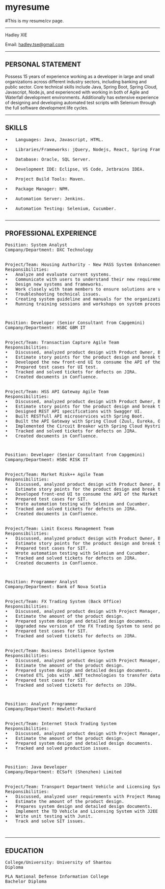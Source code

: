 # myresume
#This is my resume/cv page.

----------------------------------------------------------------------------------
Hadley XIE

Email: hadley.tse@gmail.com

----------------------------------------------------------------------------------
PERSONAL STATEMENT
----------------------------------------------------------------------------------
Possess 15 years of experience working as a developer in large and small organizations across different industry sectors, including banking and public sector. Core technical skills include Java, Spring Boot, Spring Cloud, Javascript, Node.js, and experienced with working in both of Agile and Waterfall development environments. Additionally has extensive experience of designing and developing automated test scripts with Selenium through the full software development life cycles.

----------------------------------------------------------------------------------
SKILLS
----------------------------------------------------------------------------------
<pre>
•	Languages: Java, Javascript, HTML. <br />
•	Libraries/Frameworks: jQuery, Nodejs, React, Spring Framework, Hibernate, Spring Boot, Spring Cloud, Zookeeper, Redis, Swagger. <br />
•	Database: Oracle, SQL Server. <br />
•	Development IDE: Eclipse, VS Code, Jetbrains IDEA. <br />
•	Project Build Tools: Maven. <br />
•	Package Manager: NPM. <br />
•	Automation Server: Jenkins. <br />
•	Automation Testing: Selenium, Cucumber. <br />
</pre>

------------------------------------------------------------------------------
PROFESSIONAL EXPERIENCE
------------------------------------------------------------------------------
<pre>
Position: System Analyst                                                                     Period: Jul 2021– Mar 2022 
Company/Department: DXC Technology                                                           Location: Hong Kong SAR 
<br />
Project/Team: Housing Authority - New PASS System Enhancement & Cloud Migration 
Responsibilities: 
•	Analyze and evaluate current systems. 
•	Communicate with users to understand their new requirements. 
•	Design new systems and frameworks. 
•	Work closely with team members to ensure solutions are viable and consistent. 
•	Troubleshooting technical issues. 
•	Creating system guideline and manuals for the organization. 
•	Running training sessions and workshops on system processes. 
</pre>
<br />
<pre>
Position: Developer (Senior Consultant from Capgemini)	                                     Period: Jun 2018–Apr 2020
Company/Department: HSBC GBM IT                                                              Location: Hong Kong SAR
<br />
Project/Team: Transaction Capture Agile Team
Responsibilities: 
•	Discussed, analyzed product design with Product Owner, BA team 	and Business Managers.
•	Estimate story points for the product design and break the design into 	small tasks.
•	Developed the new front-end UI to consume the API of the Transaction Capture web application using HTML5, CSS,  Nodejs and React.
•	Prepared test cases for UI test.
•	Tracked and solved tickets for defects on JIRA.
•	Created documents in Confluence.
<br />
Project/Team: HSS API Gateway Agile Team
Responsibilities:
•	Discussed, analyzed product design with Product Owner, BA team 	and Business Managers.
•	Estimate story points for the product design and break the design into 	small tasks.
•	Designed REST API specifications with Swagger UI.
•	Built RESTfull API microservices with Spring Boot.
•	Built the API Gateway with Spring Cloud (Zuul, Eureka, OAuth, 	OpenFeign) to allow outside users to access the bank service.
•	Implemented the Circuit Breaker with Spring Cloud Hystrix for the API Gateway.
•	Tracked and solved tickets for defects on JIRA.
•	Created documents in Confluence.
</pre>
<br />
<pre>
Position: Developer (Senior Consultant from Capgemini)                                       Period: Mar 2017–May 2018
Company/Department: HSBC RISK IT                                                             Location: Hong Kong SAR
<br />
Project/Team: Market Risk++ Agile Team
Responsibilities:
•	Discussed, analyzed product design with Product Owner, BA team.
•	Estimate story points for the product design and break the design into 	small tasks.
•	Developed front-end UI to consume the API of the Market Risk++ web 	application using HTML5, CSS,  Nodejs and Angular.
•	Prepared test cases for SIT.
•	Wrote automation testing with Selenium and Cucumber.
•	Tracked and solved tickets for defects on JIRA.
•	Created documents in Confluence.
<br />
Project/Team: Limit Excess Management Team
Responsibilities:
•	Discussed, analyzed product design with Product Owner, BA team.
•	Estimate story points for the product design and break the design into 	small tasks.
•	Prepared test cases for SIT.
•	Wrote automation testing with Selenium and Cucumber.
•	Tracked and solved tickets for defects on JIRA.
•	Created documents in Confluence.
</pre>
<br />
<pre>
Position: Programmer Analyst                                                                 Period: Oct 2011-Jan 2017
Company/Department: Bank of Nova Scotia                                                      Location: Hong Kong SAR
<br />
Project/Team: FX Trading System (Back Office)
Responsibilities:
•	Discussed, analyzed product design with Project Manager, BA team.
•	Estimate the amount of the product design.
•	Prepared system design and detailed design documents.
•	Upgraded new version of the FX Trading System to send posted trades 	to  DTCC with JMS and ActiveMQ.
•	Prepared test cases for SIT.
•	Tracked and solved tickets for defects on JIRA.
<br />
Project/Team: Business Intelligence System
Responsibilities:
•	Discussed, analyzed product design with Project Manager, BA team.
•	Estimate the amount of the product design.
•	Prepared system design and detailed design documents.
•	Created ETL jobs with .NET technologies to transfer data from core 	banking into the BI’s database.
•	Prepared test cases for SIT.
•	Tracked and solved tickets for defects on JIRA.
</pre>
<br />
<pre>
Position: Analyst Programmer                                                                Period: Apr 2009-Sep 2011
Company/Department: Hewlett-Packard                                                         Location: Hong Kong SAR
<br />
Project/Team: Internet Stock Trading System
Responsibilities:
•	Discussed, analyzed product design with Project Manager, BA team.
•	Estimate the amount of the product design.
•	Prepared system design and detailed design documents.
•	Tracked and solved production issues.
</pre>
<br />
<pre>
Position: Java Developer                                                                   Period: Feb 2006-Mar 2009
Company/Department: ECSoft (Shenzhen) Limited                                              Location: Shenzhen, Guangdong
<br />
Project/Team: Transport Department Vehicle and Licensing System
Responsibilities:
•	Discussed, analyzed user requirements with Project Manager, BA team.
•	Estimate the amount of the product design.
•	Prepares system design and detailed design documents.
•	Implement the TD Vehicle and Licensing System with J2EE technologies (JSP, Servlets, JDBC, EJB, JMS) and Oracle database.
•	Write unit testing with Junit.
•	Track and solve SIT issues.
</pre>
<br />

----------------------------------------------------------------------------------
EDUCATION
----------------------------------------------------------------------------------
<pre>
College/University: University of Shantou                                                 Location: Shantou, Guangdong Province
Diploma	                                                                                  Graduated: 2005
</pre>
<pre>
PLA National Defense Information College                                                  Location: Wuhan, Hubei Province
Bachelor Diploma                                                                          Graduated: 2015
</pre>
